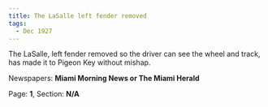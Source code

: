 ```yaml
---  
title: The LaSalle left fender removed  
tags:  
  - Dec 1927  
---  
```

  
The LaSalle, left fender removed so the driver can see the wheel and track, has made it to Pigeon Key without mishap.  
  
Newspapers: **Miami Morning News or The Miami Herald**  
  
Page: **1**, Section: **N/A** 
